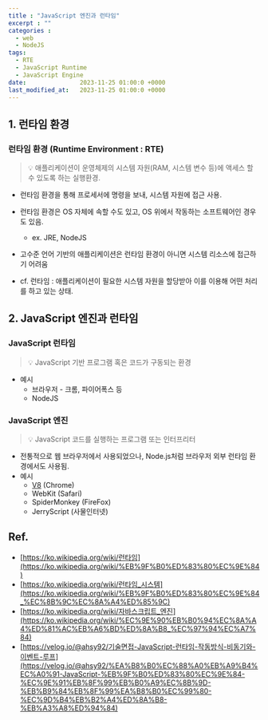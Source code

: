 ```yaml
---
title : "JavaScript 엔진과 런타임"
excerpt : ""
categories :
  - web 
  - NodeJS
tags:
  - RTE
  - JavaScript Runtime
  - JavaScript Engine
date:               2023-11-25 01:00:0 +0000
last_modified_at:   2023-11-25 01:00:0 +0000
---
```


## 1. 런타임 환경

### 런타임 환경 (Runtime Environment : RTE)

> 💡 애플리케이션이 운영체제의 시스템 자원(RAM, 시스템 변수 등)에 액세스 할 수 있도록 하는 실행환경.

- 런타임 환경을 통해 프로세서에 명령을 보내, 시스템 자원에 접근 사용.
- 런타임 환경은 OS 자체에 속할 수도 있고, OS 위에서 작동하는 소프트웨어인 경우도 있음.
    - ex. JRE, NodeJS
- 고수준 언어 기반의 애플리케이션은 런타임 환경이 아니면 시스템 리소스에 접근하기 어려움

 - cf. 
 런타임 : 애플리케이션이 필요한 시스템 자원을 할당받아 이를 이용해 어떤 처리를 하고 있는 상태.

## 2. JavaScript 엔진과 런타임


### JavaScript 런타임

> 💡 JavaScript 기반 프로그램 혹은 코드가 구동되는 환경

- 예시
    - 브라우저 - 크롬, 파이어폭스 등
    - NodeJS
    

### JavaScript 엔진
> 💡 JavaScript 코드를 실행하는 프로그램 또는 인터프리터

- 전통적으로 웹 브라우저에서 사용되었으나, Node.js처럼 브라우저 외부 런타임 환경에서도 사용됨.
- 예시
    - [V8](https://www.notion.so/V8-Engine-7ae089ea50f34275a2cab5f3671c1113?pvs=21) (Chrome)
    - WebKit (Safari)
    - SpiderMonkey (FireFox)
    - JerryScript (사물인터넷)

## Ref.

- [https://ko.wikipedia.org/wiki/런타임](https://ko.wikipedia.org/wiki/%EB%9F%B0%ED%83%80%EC%9E%84)
- [https://ko.wikipedia.org/wiki/런타임_시스템](https://ko.wikipedia.org/wiki/%EB%9F%B0%ED%83%80%EC%9E%84_%EC%8B%9C%EC%8A%A4%ED%85%9C)
- [https://ko.wikipedia.org/wiki/자바스크립트_엔진](https://ko.wikipedia.org/wiki/%EC%9E%90%EB%B0%94%EC%8A%A4%ED%81%AC%EB%A6%BD%ED%8A%B8_%EC%97%94%EC%A7%84)
- [https://velog.io/@ahsy92/기술면접-JavaScript-런타임-작동방식-비동기와-이벤트-루프](https://velog.io/@ahsy92/%EA%B8%B0%EC%88%A0%EB%A9%B4%EC%A0%91-JavaScript-%EB%9F%B0%ED%83%80%EC%9E%84-%EC%9E%91%EB%8F%99%EB%B0%A9%EC%8B%9D-%EB%B9%84%EB%8F%99%EA%B8%B0%EC%99%80-%EC%9D%B4%EB%B2%A4%ED%8A%B8-%EB%A3%A8%ED%94%84)